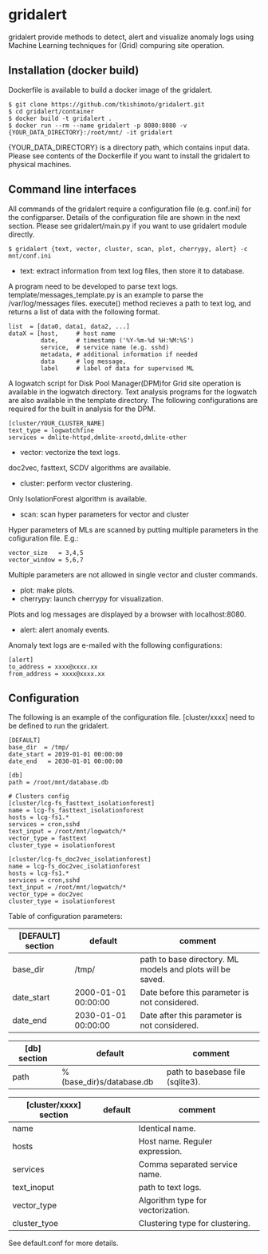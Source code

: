 gridalert
====

gridalert provide methods to detect, alert and visualize anomaly logs using Machine Learning techniques for (Grid) compuring site operation. 

## Installation (docker build)
Dockerfile is available to build a docker image of the gridalert.

    $ git clone https://github.com/tkishimoto/gridalert.git 
    $ cd gridalert/container
    $ docker build -t gridalert .  
    $ docker run --rm --name gridalert -p 8080:8080 -v {YOUR_DATA_DIRECTORY}:/root/mnt/ -it gridalert    
   
{YOUR_DATA_DIRECTORY} is a directory path, which contains input data. Please see contents of the Dockerfile if you want to install the gridalert to physical machines.
## Command line interfaces 
All commands of the gridalert require a configuration file (e.g. conf.ini) for the configparser. Details of the configuration file are shown in the next section. Please see gridalert/main.py if you want to use gridalert module directly.

    $ gridalert {text, vector, cluster, scan, plot, cherrypy, alert} -c mnt/conf.ini

* text: extract information from text log files, then store it to database.

A program need to be developed to parse text logs. template/messages_template.py is an example to parse the /var/log/messages files. execute() method recieves a path to text log, and returns a list of data with the following format.

    list  = [data0, data1, data2, ...]
    dataX = [host,     # host name
             date,     # timestamp ('%Y-%m-%d %H:%M:%S')
             service,  # service name (e.g. sshd) 
             metadata, # additional information if needed
             data      # log message, 
             label     # label of data for supervised ML

A logwatch script for Disk Pool Manager(DPM)for Grid site operation is available in the logwatch directory. Text analysis programs for the logwatch are also available in the template directory. The following configurations are required for the built in analysis for the DPM.

    [cluster/YOUR_CLUSTER_NAME]    
    text_type = logwatchfine
    services = dmlite-httpd,dmlite-xrootd,dmlite-other  
    
* vector: vectorize the text logs.

doc2vec, fasttext, SCDV algorithms are available.

* cluster: perform vector clustering.

Only IsolationForest algorithm is available.

* scan: scan hyper parameters for vector and cluster

Hyper parameters of MLs are scanned by putting multiple parameters in the cofiguration file. E.g.:

    vector_size   = 3,4,5
    vector_window = 5,6,7
    
Multiple parameters are not allowed in single vector and cluster commands.    

* plot: make plots.
* cherrypy: launch cherrypy for visualization.

Plots and log messages are displayed by a browser with localhost:8080.

* alert: alert anomaly events.

Anomaly text logs are e-mailed with the following configurations:

    [alert]
    to_address = xxxx@xxxx.xx
    from_address = xxxx@xxxx.xx

## Configuration 
The following is an example of the configuration file. [cluster/xxxx] need to be defined to run the gridalert.

    [DEFAULT]
    base_dir  = /tmp/
    date_start = 2019-01-01 00:00:00
    date_end   = 2030-01-01 00:00:00

    [db]
    path = /root/mnt/database.db

    # Clusters config
    [cluster/lcg-fs_fasttext_isolationforest]
    name = lcg-fs_fasttext_isolationforest
    hosts = lcg-fs1.*
    services = cron,sshd
    text_input = /root/mnt/logwatch/*
    vector_type = fasttext
    cluster_type = isolationforest

    [cluster/lcg-fs_doc2vec_isolationforest]
    name = lcg-fs_doc2vec_isolationforest
    hosts = lcg-fs1.*
    services = cron,sshd
    text_input = /root/mnt/logwatch/*
    vector_type = doc2vec
    cluster_type = isolationforest

Table of configuration parameters:

|[DEFAULT] section |default  |comment  |
|---|---|---|
|base_dir |/tmp/  |path to base directory. ML models and plots will be saved. |
|date_start|2000-01-01 00:00:00|Date before this parameter is not considered.|
|date_end|2030-01-01 00:00:00|Date after this parameter is not considered.|

|[db] section |default  |comment  |
|---|---|---|
|path |%(base_dir)s/database.db  |path to basebase file (sqlite3). |

|[cluster/xxxx] section |default  |comment  |
|---|---|---|
|name || Identical name. |
|hosts|| Host name. Reguler expression.|
|services| |Comma separated service name.|
|text_inoput||path to text logs.|
|vector_type||Algorithm type for vectorization. |
|cluster_tyoe||Clustering type for clustering.|

See default.conf for more details.
